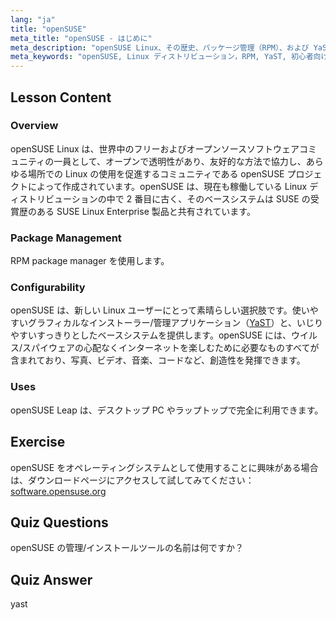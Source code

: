 ```yaml
---
lang: "ja"
title: "openSUSE"
meta_title: "openSUSE - はじめに"
meta_description: "openSUSE Linux、その歴史、パッケージ管理（RPM）、および YaST による設定可能性について学びます。openSUSE が初心者にとって素晴らしい理由を発見してください。"
meta_keywords: "openSUSE, Linux ディストリビューション，RPM, YaST, 初心者向け Linux, openSUSE チュートリアル，Linux ガイド"
---
```


## Lesson Content

### Overview

openSUSE Linux は、世界中のフリーおよびオープンソースソフトウェアコミュニティの一員として、オープンで透明性があり、友好的な方法で協力し、あらゆる場所での Linux の使用を促進するコミュニティである openSUSE プロジェクトによって作成されています。openSUSE は、現在も稼働している Linux ディストリビューションの中で 2 番目に古く、そのベースシステムは SUSE の受賞歴のある SUSE Linux Enterprise 製品と共有されています。

### Package Management

RPM package manager を使用します。

### Configurability

openSUSE は、新しい Linux ユーザーにとって素晴らしい選択肢です。使いやすいグラフィカルなインストーラー/管理アプリケーション（[YaST](http://yast.github.io/)）と、いじりやすいすっきりとしたベースシステムを提供します。openSUSE には、ウイルス/スパイウェアの心配なくインターネットを楽しむために必要なものすべてが含まれており、写真、ビデオ、音楽、コードなど、創造性を発揮できます。

### Uses

openSUSE Leap は、デスクトップ PC やラップトップで完全に利用できます。

## Exercise

openSUSE をオペレーティングシステムとして使用することに興味がある場合は、ダウンロードページにアクセスして試してみてください：[software.opensuse.org](https://software.opensuse.org/)

## Quiz Questions

openSUSE の管理/インストールツールの名前は何ですか？

## Quiz Answer

yast
